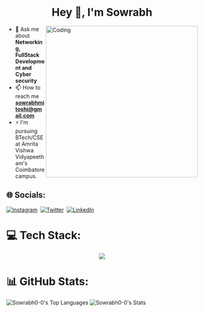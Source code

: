 <h1 align="center">Hey 👋, I'm Sowrabh</h1>

<img align="right" alt="Coding" width="400" src="https://media.tenor.com/rePDfDWO3XoAAAAd/hacking.gif">


- 💬 Ask me about **Networking, FullStack Development and Cyber security**
- 📫 How to reach me **sowrabhmitoshi@gmail.com**
- ⚡ I'm pursuing BTech/CSE at Amrita Vishwa Vidyapeetham's Coimbatore campus.

## 🌐 Socials:
[![Instagram](https://skillicons.dev/icons?i=instagram)](http://instagram.com/sowrabh_0 "Instagram")&nbsp;
[![Twitter](https://skillicons.dev/icons?i=twitter)](https://twitter.com/sowrabh0_0 "Twitter")&nbsp;
[![LinkedIn](https://skillicons.dev/icons?i=linkedin)](https://www.linkedin.com/in/sowrabhkumar "LinkedIn")

# 💻 Tech Stack:
<p align="center">
  <img src="https://skillicons.dev/icons?i=cpp,python,java,html,css,js,react,next,tailwind,nodejs,express,mysql,git,kubernetes,docker,c,githubactions,solidity,haskell,bash,ubuntu,go,postgres,androidstudio,azure,dart,figma,flutter,mongodb,vercel" />
</p>

# 📊 GitHub Stats:

![Sowrabh0-0's Top Languages](https://github-readme-stats.vercel.app/api/top-langs/?username=Sowrabh0-0&theme=tokyonight&show_icons=true&hide_border=true&layout=compact)
![Sowrabh0-0's Stats](https://github-readme-stats.vercel.app/api?username=Sowrabh0-0&theme=tokyonight&show_icons=true&hide_border=true&count_private=true)


